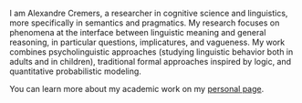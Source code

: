 I am Alexandre Cremers, a researcher in cognitive science and linguistics, more specifically in semantics and pragmatics.
My research focuses on phenomena at the interface between linguistic meaning and general reasoning, in particular questions, implicatures, and vagueness.
My work combines psycholinguistic approaches (studying linguistic behavior both in adults and in children), traditional formal approaches inspired by logic, and quantitative probabilistic modeling.

You can learn more about my academic work on my [personal page](https://alexandrecremers.com/).

<!---
Alex-Cremers/Alex-Cremers is a ✨ special ✨ repository because its `README.md` (this file) appears on your GitHub profile.
You can click the Preview link to take a look at your changes.
--->
